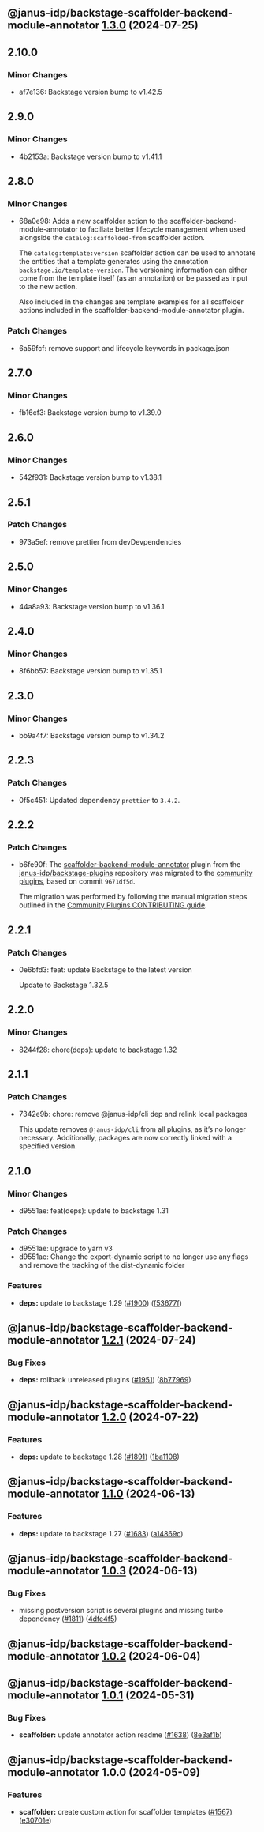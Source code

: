 ## @janus-idp/backstage-scaffolder-backend-module-annotator [1.3.0](https://github.com/janus-idp/backstage-plugins/compare/@janus-idp/backstage-scaffolder-backend-module-annotator@1.2.1...@janus-idp/backstage-scaffolder-backend-module-annotator@1.3.0) (2024-07-25)

## 2.10.0

### Minor Changes

- af7e136: Backstage version bump to v1.42.5

## 2.9.0

### Minor Changes

- 4b2153a: Backstage version bump to v1.41.1

## 2.8.0

### Minor Changes

- 68a0e98: Adds a new scaffolder action to the scaffolder-backend-module-annotator to faciliate better lifecycle management when used alongside the `catalog:scaffolded-from` scaffolder action.

  The `catalog:template:version` scaffolder action can be used to annotate the entities that a template generates using the annotation `backstage.io/template-version`. The versioning information can either come from the template itself (as an annotation) or be passed as input to the new action.

  Also included in the changes are template examples for all scaffolder actions included in the scaffolder-backend-module-annotator plugin.

### Patch Changes

- 6a59fcf: remove support and lifecycle keywords in package.json

## 2.7.0

### Minor Changes

- fb16cf3: Backstage version bump to v1.39.0

## 2.6.0

### Minor Changes

- 542f931: Backstage version bump to v1.38.1

## 2.5.1

### Patch Changes

- 973a5ef: remove prettier from devDevpendencies

## 2.5.0

### Minor Changes

- 44a8a93: Backstage version bump to v1.36.1

## 2.4.0

### Minor Changes

- 8f6bb57: Backstage version bump to v1.35.1

## 2.3.0

### Minor Changes

- bb9a4f7: Backstage version bump to v1.34.2

## 2.2.3

### Patch Changes

- 0f5c451: Updated dependency `prettier` to `3.4.2`.

## 2.2.2

### Patch Changes

- b6fe90f: The [scaffolder-backend-module-annotator](https://github.com/janus-idp/backstage-plugins/tree/main/plugins/scaffolder-annotator-action) plugin from the [janus-idp/backstage-plugins](https://github.com/janus-idp/backstage-plugins) repository was migrated to the [community plugins](https://github.com/backstage/community-plugins), based on commit `9671df5d`.

  The migration was performed by following the manual migration steps outlined in the [Community Plugins CONTRIBUTING guide](https://github.com/backstage/community-plugins/blob/main/CONTRIBUTING.md#migrating-a-plugin).

## 2.2.1

### Patch Changes

- 0e6bfd3: feat: update Backstage to the latest version

  Update to Backstage 1.32.5

## 2.2.0

### Minor Changes

- 8244f28: chore(deps): update to backstage 1.32

## 2.1.1

### Patch Changes

- 7342e9b: chore: remove @janus-idp/cli dep and relink local packages

  This update removes `@janus-idp/cli` from all plugins, as it’s no longer necessary. Additionally, packages are now correctly linked with a specified version.

## 2.1.0

### Minor Changes

- d9551ae: feat(deps): update to backstage 1.31

### Patch Changes

- d9551ae: upgrade to yarn v3
- d9551ae: Change the export-dynamic script to no longer use any flags and remove the tracking of the dist-dynamic folder

### Features

- **deps:** update to backstage 1.29 ([#1900](https://github.com/janus-idp/backstage-plugins/issues/1900)) ([f53677f](https://github.com/janus-idp/backstage-plugins/commit/f53677fb02d6df43a9de98c43a9f101a6db76802))

## @janus-idp/backstage-scaffolder-backend-module-annotator [1.2.1](https://github.com/janus-idp/backstage-plugins/compare/@janus-idp/backstage-scaffolder-backend-module-annotator@1.2.0...@janus-idp/backstage-scaffolder-backend-module-annotator@1.2.1) (2024-07-24)

### Bug Fixes

- **deps:** rollback unreleased plugins ([#1951](https://github.com/janus-idp/backstage-plugins/issues/1951)) ([8b77969](https://github.com/janus-idp/backstage-plugins/commit/8b779694f02f8125587296305276b84cdfeeaebe))

## @janus-idp/backstage-scaffolder-backend-module-annotator [1.2.0](https://github.com/janus-idp/backstage-plugins/compare/@janus-idp/backstage-scaffolder-backend-module-annotator@1.1.0...@janus-idp/backstage-scaffolder-backend-module-annotator@1.2.0) (2024-07-22)

### Features

- **deps:** update to backstage 1.28 ([#1891](https://github.com/janus-idp/backstage-plugins/issues/1891)) ([1ba1108](https://github.com/janus-idp/backstage-plugins/commit/1ba11088e0de60e90d138944267b83600dc446e5))

## @janus-idp/backstage-scaffolder-backend-module-annotator [1.1.0](https://github.com/janus-idp/backstage-plugins/compare/@janus-idp/backstage-scaffolder-backend-module-annotator@1.0.3...@janus-idp/backstage-scaffolder-backend-module-annotator@1.1.0) (2024-06-13)

### Features

- **deps:** update to backstage 1.27 ([#1683](https://github.com/janus-idp/backstage-plugins/issues/1683)) ([a14869c](https://github.com/janus-idp/backstage-plugins/commit/a14869c3f4177049cb8d6552b36c3ffd17e7997d))

## @janus-idp/backstage-scaffolder-backend-module-annotator [1.0.3](https://github.com/janus-idp/backstage-plugins/compare/@janus-idp/backstage-scaffolder-backend-module-annotator@1.0.2...@janus-idp/backstage-scaffolder-backend-module-annotator@1.0.3) (2024-06-13)

### Bug Fixes

- missing postversion script is several plugins and missing turbo dependency ([#1811](https://github.com/janus-idp/backstage-plugins/issues/1811)) ([4dfe4f5](https://github.com/janus-idp/backstage-plugins/commit/4dfe4f533e21e79c928c66bfd68684243912be2c))

## @janus-idp/backstage-scaffolder-backend-module-annotator [1.0.2](https://github.com/janus-idp/backstage-plugins/compare/@janus-idp/backstage-scaffolder-backend-module-annotator@1.0.1...@janus-idp/backstage-scaffolder-backend-module-annotator@1.0.2) (2024-06-04)

## @janus-idp/backstage-scaffolder-backend-module-annotator [1.0.1](https://github.com/janus-idp/backstage-plugins/compare/@janus-idp/backstage-scaffolder-backend-module-annotator@1.0.0...@janus-idp/backstage-scaffolder-backend-module-annotator@1.0.1) (2024-05-31)

### Bug Fixes

- **scaffolder:** update annotator action readme ([#1638](https://github.com/janus-idp/backstage-plugins/issues/1638)) ([8e3af1b](https://github.com/janus-idp/backstage-plugins/commit/8e3af1b91b1cc874d4e867717eef1dc9eca592fc))

## @janus-idp/backstage-scaffolder-backend-module-annotator 1.0.0 (2024-05-09)

### Features

- **scaffolder:** create custom action for scaffolder templates ([#1567](https://github.com/janus-idp/backstage-plugins/issues/1567)) ([e30701e](https://github.com/janus-idp/backstage-plugins/commit/e30701ec9c0ba09ad56cbc23fb7f8a8cb9c561c9))
